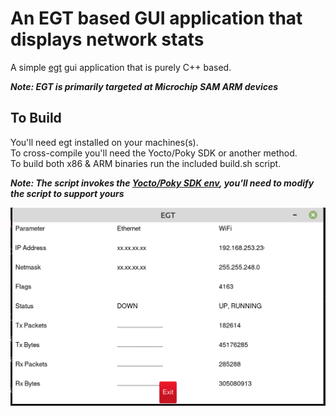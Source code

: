 # An EGT based GUI application that displays network stats

A simple [egt](http://github.com/linux4sam/egt) gui application that is purely C++ based.

***Note: EGT is primarily targeted at Microchip SAM ARM devices***

## To Build
You'll need egt installed on your machines(s).  
To cross-compile you'll need the Yocto/Poky SDK or another method.  
To build both x86 & ARM binaries run the included build.sh script.  

***Note: The script invokes the [Yocto/Poky SDK env](http://docs.yoctoproject.org/sdk-manual/working-projects.html#makefile-based-projects), you'll need to modify the script to support yours***

![Screenshot](/screenshot/image1.png)